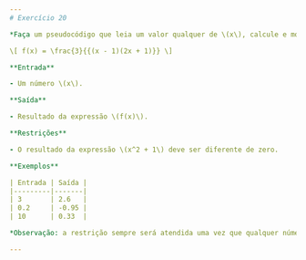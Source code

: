 ```yaml
---
# Exercício 20

*Faça um pseudocódigo que leia um valor qualquer de \(x\), calcule e mostre o valor de \(f(x)\) dado por:*

\[ f(x) = \frac{3}{{(x - 1)(2x + 1)}} \]

**Entrada**

- Um número \(x\).

**Saída**

- Resultado da expressão \(f(x)\).

**Restrições**

- O resultado da expressão \(x^2 + 1\) deve ser diferente de zero.

**Exemplos**

| Entrada | Saída |
|---------|-------|
| 3       | 2.6   |
| 0.2     | -0.95 |
| 10      | 0.33  |

*Observação: a restrição sempre será atendida uma vez que qualquer número real elevado ao quadrado (\(x^2\)) é um número maior ou igual a zero.*

---
```

